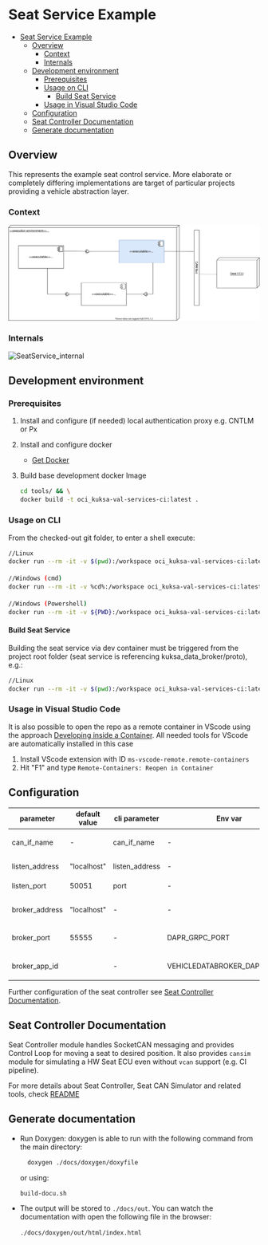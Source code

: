 # Seat Service Example

- [Seat Service Example](#seat-service-example)
  - [Overview](#overview)
    - [Context](#context)
    - [Internals](#internals)
  - [Development environment](#development-environment)
    - [Prerequisites](#prerequisites)
    - [Usage on CLI](#usage-on-cli)
      - [Build Seat Service](#build-seat-service)
    - [Usage in Visual Studio Code](#usage-in-visual-studio-code)
  - [Configuration](#configuration)
  - [Seat Controller Documentation](#seat-controller-documentation)
  - [Generate documentation](#generate-documentation)

## Overview

This represents the example seat control service. More elaborate or completely differing implementations are target of particular projects providing a vehicle abstraction layer.
### Context
![SeatService_context](docs/assets/SeatService_context.svg)

### Internals
![SeatService_internal](docs/assets/SeatService_internal.svg)

## Development environment

### Prerequisites

1. Install and configure (if needed) local authentication proxy e.g. CNTLM or Px
2. Install and configure docker
   - [Get Docker](https://docs.docker.com/get-docker/)
3. Build base development docker Image

   ``` bash
   cd tools/ && \
   docker build -t oci_kuksa-val-services-ci:latest .
   ```

### Usage on CLI

From the checked-out git folder, to enter a shell execute:

``` bash
//Linux
docker run --rm -it -v $(pwd):/workspace oci_kuksa-val-services-ci:latest <build-command>

//Windows (cmd)
docker run --rm -it -v %cd%:/workspace oci_kuksa-val-services-ci:latest <build-command>

//Windows (Powershell)
docker run --rm -it -v ${PWD}:/workspace oci_kuksa-val-services-ci:latest <build-command>
```

#### Build Seat Service

Building the seat service via dev container must be triggered from the project root folder (seat service is referencing kuksa_data_broker/proto), e.g.:

``` bash
//Linux
docker run --rm -it -v $(pwd):/workspace oci_kuksa-val-services-ci:latest /bin/bash -c "cd seat_service; ./build-debug.sh"
```

### Usage in Visual Studio Code

It is also possible to open the repo as a remote container in VScode using the approach [Developing inside a Container](https://code.visualstudio.com/docs/remote/containers). All needed tools for VScode are automatically installed in this case

1. Install VScode extension with ID  ```ms-vscode-remote.remote-containers```
2. Hit "F1" and type ``Remote-Containers: Reopen in Container``

## Configuration

| parameter      | default value | cli parameter  | Env var                       | description                     |
|----------------|---------------|----------------|-------------------------------|---------------------------------|
| can_if_name    | -             | can_if_name    | -                             | Use socketCAN device            |
| listen_address | "localhost"   | listen_address | -                             | Listen for rpc calls            |
| listen_port    | 50051         | port           | -                             | Listen for rpc calls            |
| broker_address | "localhost"   | -              | -                             | Connect to data broker instance |
| broker_port    | 55555         | -              | DAPR_GRPC_PORT                | Connect to data broker instance |
| broker_app_id  | <deactivated> | -              | VEHICLEDATABROKER_DAPR_APP_ID | Connect to data broker instance |

Further configuration of the seat controller see [Seat Controller Documentation](#seat-controller-documentation).

## Seat Controller Documentation

Seat Controller module handles SocketCAN messaging and provides Control Loop for moving a seat to desired position.
It also provides `cansim` module for simulating a HW Seat ECU even without `vcan` support (e.g. CI pipeline).

For more details about Seat Controller, Seat CAN Simulator and related tools,
check [README](./src/lib/seat_adjuster/seat_controller/README.md)

## Generate documentation

- Run Doxygen:
  doxygen is able to run with the following command from the main directory:

  ``` bash
    doxygen ./docs/doxygen/doxyfile
  ```

  or using:

    ``` bash
    build-docu.sh
  ```

- The output will be stored to ``./docs/out``. You can watch the documentation with open the following file in the browser:

  ``./docs/doxygen/out/html/index.html``
